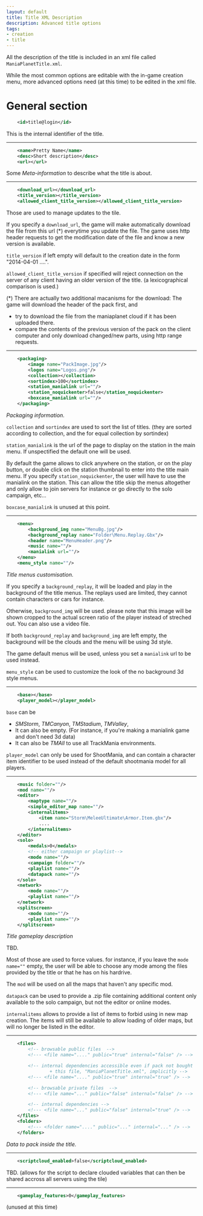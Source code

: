 ```yaml
---
layout: default
title: Title XML Description
description: Advanced title options
tags:
- creation
- title
---
```


All the description of the title is included in an xml file called `ManiaPlanetTitle.xml`.

While the most common options are editable with the in-game creation menu, more advanced options need (at this time) to be edited in the xml file.


General section
========================

```xml
	<id>title@login</id>
```
This is the internal identifier of the title.


----
```xml
	<name>Pretty Name</name>
	<desc>Short description</desc>
	<url></url>
```
Some *Meta-information* to describe what the title is about.


----
```xml
	<download_url></download_url>
 	<title_version></title_version>
	<allowed_client_title_version></allowed_client_title_version>
```
Those are used to manage updates to the tile.

If you specify a `download_url`, the game will make automatically download the file from this url (*) everytime you update the file.
The game uses http header requests to get the modification date of the file and know a new version is available.

`title_version` if left empty will default to the creation date in the form "2014-04-01 ....".

`allowed_client_title_version` if specified will reject connection on the server of any client having an older version of the title.
(a lexicographical comparison is used.)


(*) There are actually two additional macanisms for the download:
The game will download the header of the pack first, and
- try to download the file from the maniaplanet cloud if it has been uploaded there.
- compare the contents of the previous version of the pack on the client computer and only download changed/new parts, using http range requests.


----
```xml
	<packaging>
		<image name="PackImage.jpg"/>
		<logos name="Logos.png"/>
		<collection></collection>
		<sortindex>100</sortindex>
		<station_manialink url=""/>
		<station_noquickenter>false</station_noquickenter>
		<boxcase_manialink url=""/>
	</packaging>
```
*Packaging information.*

`collection` and `sortindex` are used to sort the list of titles. (they are sorted according to collection, and the for equal collection by sortindex)

`station_manialink` is the url of the page to display on the station in the main menu. If unspectified the default one will be used.

By default the game allows to click anywhere on the station, or on the play button, or double click on the station thumbnail to enter into the title main menu.
If you specify `station_noquickenter`, the user will have to use the manialink on the station. This can allow the title skip the menus altogether and only allow to join servers for instance or go directly to the solo campaign, etc...

`boxcase_manialink` is unused at this point.


----
```xml
	<menu>
		<background_img name="MenuBg.jpg"/>
		<background_replay name="Folder\Menu.Replay.Gbx"/>
		<header name="MenuHeader.png"/>
		<music name=""/>
		<manialink url=""/>
	</menu>
	<menu_style name=""/>
```
*Title menus customisation.*

If you specify a `background_replay`, it will be loaded and play in the background of the title menus. The replays used are limited, they cannot contain characters or cars for instance.

Otherwise, `background_img` will be used. please note that this image will be shown cropped to the actual screen ratio of the player instead of streched out. You can also use a video file.

If both `background_replay` and `background_img` are left empty, the background will be the clouds and the menu will be using 3d style.


The game default menus will be used, unless you set a `manialink` url to be used instead.

`menu_style` can be used to customize the look of the no background 3d style menus.


----
```xml
	<base></base>
	<player_model></player_model>
```

`base` can be
- *SMStorm*, *TMCanyon*, *TMStadium*, *TMValley*,
- It can also be empty. (For instance, if you're making a manialink game and don't need 3d data)
- It can also be *TMAll* to use all TrackMania environments.

`player_model` can only be used for ShootMania, and can contain a character item identifier to be used instead of the default shootmania model for all players.


----
```xml
	<music folder=""/>
	<mod name=""/>
	<editor>
		<maptype name=""/>
		<simple_editor_map name=""/>
		<internalitems>
			<item name="Storm\MeleeUltimate\Armor.Item.gbx"/>
			....
		</internalitems>
	</editor>
	<solo>
		<medals>0</medals>
		<!-- either campaign or playlist-->
		<mode name=""/>
		<campaign folder=""/>
		<playlist name=""/>
		<datapack name=""/>
	</solo>
	<network>
		<mode name=""/>
		<playlist name=""/>
	</network>
	<splitscreen>
		<mode name=""/>
		<playlist name=""/>
	</splitscreen>
```
*Title gameplay description*

TBD.

Most of those are used to force values. for instance, if you leave the `mode name=""` empty, the user will be able to choose any mode among the files provided by the title or that he has on his hardrive.

The `mod` will be used on all the maps that haven't any specific mod.

`datapack` can be used to provide a .zip file containing additional content only available to the solo campaign, but not the editor or online modes.

`internalitems` allows to provide a list of items to forbid using in new map creation. The items will still be available to allow loading of older maps, but will no longer be listed in the editor.


----
```xml
	<files>
		<!-- browsable public files  -->
		<!--- <file name="...." public="true" internal="false" /> -->

		<!-- internal dependencies accessible even if pack not bought  
				+ this file, "ManiaPlanetTitle.xml", implicitly -->
		<!--- <file name="...." public="true" internal="true" /> -->

		<!-- browsable private files  -->
		<!--- <file name="..." public="false" internal="false" /> -->

		<!-- internal dependencies -->
		<!--- <file name="..." public="false" internal="true" /> -->
	</files>
	<folders>
		<!--- <folder name="...." public="..." internal="..." /> -->
	</folders>
```
*Data to pack inside the title.*


----
```xml
	<scriptcloud_enabled>false</scriptcloud_enabled>
```
TBD. (allows for the script to declare clouded variables that can then be shared accross all servers using the tile)


----
```xml
	<gameplay_features>0</gameplay_features>
```
(unused at this time)
